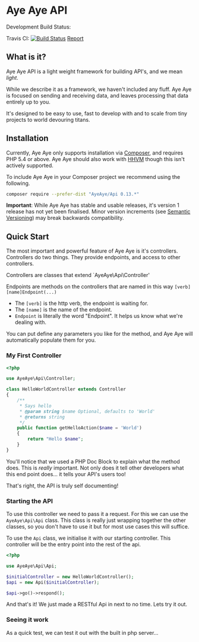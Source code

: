 # Aye Aye API

Development Build Status:

Travis CI: [![Build Status](https://travis-ci.org/AyeAyeApi/Api.svg?branch=master)](https://travis-ci.org/AyeAyeApi/Api)
[Report](https://travis-ci.org/AyeAyeApi/Api)

## What is it?

Aye Aye API is a light weight framework for building API's, and we mean _light_. 

While we describe it as a framework, we haven't included any fluff. Aye Aye is focused on sending and receiving data,
and leaves processing that data entirely up to you.

It's designed to be easy to use, fast to develop with and to scale from tiny projects to world devouring titans.

## Installation

Currently, Aye Aye only supports installation via [Composer](https://github.com/composer/composer), and requires PHP 5.4
or above. Aye Aye should also work with [HHVM](https://github.com/facebook/hhvm) though this isn't actively supported.

To include Aye Aye in your Composer project we recommend using the following.

```bash
composer require --prefer-dist "AyeAye/Api 0.13.*"
```

__Important__: While Aye Aye has stable and usable releases, it's version 1 release has not yet been finalised. Minor
version increments (see [Semantic Versioning](http://semver.org)) may break backwards compatibility.

## Quick Start

The most important and powerful feature of Aye Aye is it's controllers. Controllers do two things. They provide
endpoints, and access to other controllers.

Controllers are classes that extend `AyeAye\Api\Controller'

Endpoints are methods on the controllers that are named in this way `[verb][name]Endpoint(...)`

- The `[verb]` is the http verb, the endpoint is waiting for.
- The `[name]` is the name of the endpoint.
- `Endpoint` is literally the word "Endpoint". It helps us know what we're dealing with.

You can put define any parameters you like for the method, and Aye Aye will automatically populate them for you.

### My First Controller


```php
<?php

use AyeAye\Api\Controller;

class HelloWorldController extends Controller
{
    /**
     * Says hello
     * @param string $name Optional, defaults to 'World'
     * @returns string
     */
    public function getHelloAction($name = 'World')
    {
        return "Hello $name";
    }
}
```

You'll notice that we used a PHP Doc Block to explain what the method does. This is _really_ important. Not only does
it tell other developers what this end point does... it tells your API's users too!

That's right, the API is truly self documenting!

### Starting the API

To use this controller we need to pass it a request. For this we can use the `AyeAye\Api\Api` class. This class is
really just wrapping together the other classes, so you don't have to use it but for most use cases this will suffice.

To use the `Api` class, we initialise it with our starting controller. This controller will be the entry point into the
rest of the api.

```php
<?php

use AyeAye\Api\Api;

$initialController = new HelloWorldController();
$api = new Api($initialController);

$api->go()->respond();
```

And that's it! We just made a RESTful Api in next to no time. Lets try it out.

### Seeing it work

As a quick test, we can test it out with the built in php server...